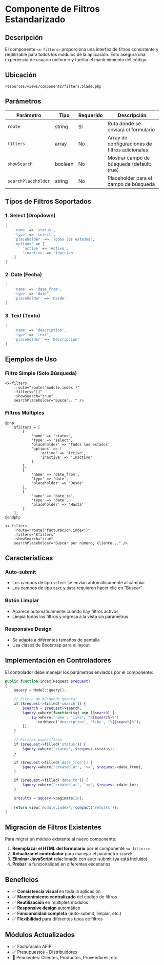 # Componente de Filtros Estandarizado

## Descripción

El componente `<x-filters>` proporciona una interfaz de filtros consistente y reutilizable para todos los módulos de la aplicación. Esto asegura una experiencia de usuario uniforme y facilita el mantenimiento del código.

## Ubicación

```
resources/views/components/filters.blade.php
```

## Parámetros

| Parámetro | Tipo | Requerido | Descripción |
|-----------|------|-----------|-------------|
| `route` | string | Sí | Ruta donde se enviará el formulario |
| `filters` | array | No | Array de configuraciones de filtros adicionales |
| `showSearch` | boolean | No | Mostrar campo de búsqueda (default: true) |
| `searchPlaceholder` | string | No | Placeholder para el campo de búsqueda |

## Tipos de Filtros Soportados

### 1. Select (Dropdown)
```php
[
    'name' => 'status',
    'type' => 'select',
    'placeholder' => 'Todos los estados',
    'options' => [
        'active' => 'Activo',
        'inactive' => 'Inactivo'
    ]
]
```

### 2. Date (Fecha)
```php
[
    'name' => 'date_from',
    'type' => 'date',
    'placeholder' => 'Desde'
]
```

### 3. Text (Texto)
```php
[
    'name' => 'description',
    'type' => 'text',
    'placeholder' => 'Descripción'
]
```

## Ejemplos de Uso

### Filtro Simple (Solo Búsqueda)
```blade
<x-filters 
    :route="route('module.index')" 
    :filters="[]" 
    :showSearch="true"
    searchPlaceholder="Buscar..." />
```

### Filtros Múltiples
```blade
@php
    $filters = [
        [
            'name' => 'status',
            'type' => 'select',
            'placeholder' => 'Todos los estados',
            'options' => [
                'active' => 'Activo',
                'inactive' => 'Inactivo'
            ]
        ],
        [
            'name' => 'date_from',
            'type' => 'date',
            'placeholder' => 'Desde'
        ],
        [
            'name' => 'date_to',
            'type' => 'date',
            'placeholder' => 'Hasta'
        ]
    ];
@endphp

<x-filters 
    :route="route('facturacion.index')" 
    :filters="$filters" 
    :showSearch="true"
    searchPlaceholder="Buscar por número, cliente..." />
```

## Características

### Auto-submit
- Los campos de tipo `select` se envían automáticamente al cambiar
- Los campos de tipo `text` y `date` requieren hacer clic en "Buscar"

### Botón Limpiar
- Aparece automáticamente cuando hay filtros activos
- Limpia todos los filtros y regresa a la vista sin parámetros

### Responsive Design
- Se adapta a diferentes tamaños de pantalla
- Usa clases de Bootstrap para el layout

## Implementación en Controladores

El controlador debe manejar los parámetros enviados por el componente:

```php
public function index(Request $request)
{
    $query = Model::query();

    // Filtro de búsqueda general
    if ($request->filled('search')) {
        $search = $request->search;
        $query->where(function($q) use ($search) {
            $q->where('name', 'like', "%{$search}%")
              ->orWhere('description', 'like', "%{$search}%");
        });
    }

    // Filtros específicos
    if ($request->filled('status')) {
        $query->where('status', $request->status);
    }

    if ($request->filled('date_from')) {
        $query->where('created_at', '>=', $request->date_from);
    }

    if ($request->filled('date_to')) {
        $query->where('created_at', '<=', $request->date_to);
    }

    $results = $query->paginate(20);
    
    return view('module.index', compact('results'));
}
```

## Migración de Filtros Existentes

Para migrar un módulo existente al nuevo componente:

1. **Reemplazar el HTML del formulario** por el componente `<x-filters>`
2. **Actualizar el controlador** para manejar el parámetro `search`
3. **Eliminar JavaScript** relacionado con auto-submit (ya está incluido)
4. **Probar** la funcionalidad en diferentes escenarios

## Beneficios

- ✅ **Consistencia visual** en toda la aplicación
- ✅ **Mantenimiento centralizado** del código de filtros
- ✅ **Reutilización** en múltiples módulos
- ✅ **Responsive design** automático
- ✅ **Funcionalidad completa** (auto-submit, limpiar, etc.)
- ✅ **Flexibilidad** para diferentes tipos de filtros

## Módulos Actualizados

- ✅ Facturación AFIP
- ✅ Presupuestos - Distribuidores
- 🔄 Pendientes: Clientes, Productos, Proveedores, etc.















